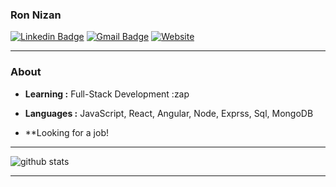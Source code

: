 ### Ron Nizan 
[![Linkedin Badge](https://img.shields.io/badge/-Ron_Nizan-blue?style=flat-square&logo=Linkedin&logoColor=white&link=https://www.linkedin.com/in/ron-nizan//)](https://www.linkedin.com/in/ron-nizan/) [![Gmail Badge](https://img.shields.io/badge/-ronnizan01@gmail.com-c14438?style=flat-square&logo=Gmail&logoColor=white&link=mailto:ronnizan01@gmail.com)](mailto:ronnizan01@gmail.com)
<a href="https://www.ronnizan.com/"><img alt="Website" src="https://img.shields.io/badge/Website-www.ronnizan.com-blue?style=flat-square&logo=google-chrome"></a>

---------------------------------------------------------------------------------------------------------------------------------------------------------------------------------
### About

-  **Learning :** Full-Stack Development :zap
-  **Languages :** JavaScript, React, Angular, Node, Exprss, Sql, MongoDB

-  **Looking for a job!
---------------------------------------------------------------------------------------------------------------------------------------------------------------------------------

![github stats](https://github-readme-stats.vercel.app/api?username=ronnizan&show_icons=true)

---------------------------------------------------------------------------------------------------------------------------------------------------------------------------------
